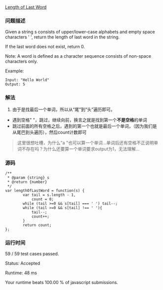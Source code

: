 [Length of Last Word](https://leetcode.com/problems/length-of-last-word/description/)

### 问题描述
Given a string s consists of upper/lower-case alphabets and empty space characters ' ', return the length of last word in the string.

If the last word does not exist, return 0.

Note: A word is defined as a character sequence consists of non-space characters only.

Example:
```
Input: "Hello World"
Output: 5
```

### 解法
1. 由于是找最后一个单词，所以从“尾”到“头”遍历即可。
- 遇到空格" "，跳过，继续向前，换言之就是找到第一个**不是空格**的单词
- 跳过前面的所有空格之后，遇到的第一个也就是最后一个单词，（因为我们是从尾巴到头遍历），然后count计数即可

> 这里很想吐槽，为什么"a "也可以算一个单词...单词后还有空格不正说明单词不存在吗？为什么还要算一个单词要求output为1，无法理解...

### 源码
```
/**
 * @param {string} s
 * @return {number}
 */
var lengthOfLastWord = function(s) {
        var tail = s.length - 1,
            count = 0;
        while (tail >=0 && s[tail] === ' ') tail--;
        while (tail >=0 && s[tail] !== ' '){
            tail--;
            count++;
        }
        return count;
};
```

### 运行时间

59 / 59 test cases passed.

Status: Accepted

Runtime: 48 ms

Your runtime beats 100.00 % of javascript submissions.
